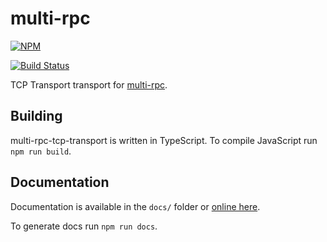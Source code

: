 # multi-rpc

[![NPM](https://nodei.co/npm/multi-rpc-tcp-transport.png)](https://nodei.co/npm/multi-rpc-tcp-transport/)

[![Build Status](https://travis-ci.org/znetstar/multi-rpc-tcp-transport.svg?branch=master)](https://travis-ci.org/znetstar/multi-rpc-tcp-transport)

TCP Transport transport for [multi-rpc](https://github.com/znetstar/multi-rpc).

## Building

multi-rpc-tcp-transport is written in TypeScript. To compile JavaScript run `npm run build`.

## Documentation

Documentation is available in the `docs/` folder or [online here](https://multi-rpc-tcp-transport.docs.zacharyboyd.nyc).

To generate docs run `npm run docs`.